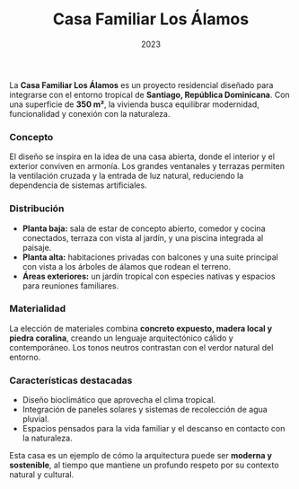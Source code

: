 ﻿---
title: Casa Familiar Los Álamos
description: Una vivienda que abraza la naturaleza tropical
date: 2023
type: residencial
location: Santiago, RD
tags: ["Residencial", "Casa", "Arquitectura"]
img:
  cover: "../../../PortfolioArquitectoAstro/Projects/project-img-1.webp"
  secondary: "https://images.unsplash.com/photo-1568605114967-8130f3a36994?q=80&w=1200&auto=format&fit=crop"
  others: [ 
    "https://images.unsplash.com/photo-1600607687939-ce8a6c25118c?q=80&w=1200&auto=format&fit=crop", 
    "https://images.unsplash.com/photo-1505691723518-36a5ac3be353?q=80&w=1200&auto=format&fit=crop", 
    "https://images.unsplash.com/photo-1599423300746-b62533397364?q=80&w=1200&auto=format&fit=crop" 
  ]
---

La **Casa Familiar Los Álamos** es un proyecto residencial diseñado para integrarse con el entorno tropical de **Santiago, República Dominicana**. Con una superficie de **350 m²**, la vivienda busca equilibrar modernidad, funcionalidad y conexión con la naturaleza.

### Concepto
El diseño se inspira en la idea de una casa abierta, donde el interior y el exterior conviven en armonía. Los grandes ventanales y terrazas permiten la ventilación cruzada y la entrada de luz natural, reduciendo la dependencia de sistemas artificiales.

### Distribución
- **Planta baja:** sala de estar de concepto abierto, comedor y cocina conectados, terraza con vista al jardín, y una piscina integrada al paisaje.  
- **Planta alta:** habitaciones privadas con balcones y una suite principal con vista a los árboles de álamos que rodean el terreno.  
- **Áreas exteriores:** un jardín tropical con especies nativas y espacios para reuniones familiares.  

### Materialidad
La elección de materiales combina **concreto expuesto, madera local y piedra coralina**, creando un lenguaje arquitectónico cálido y contemporáneo. Los tonos neutros contrastan con el verdor natural del entorno.

### Características destacadas
- Diseño bioclimático que aprovecha el clima tropical.  
- Integración de paneles solares y sistemas de recolección de agua pluvial.  
- Espacios pensados para la vida familiar y el descanso en contacto con la naturaleza.  

Esta casa es un ejemplo de cómo la arquitectura puede ser **moderna y sostenible**, al tiempo que mantiene un profundo respeto por su contexto natural y cultural.

